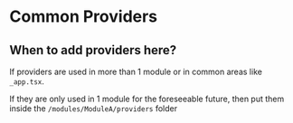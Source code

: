 # Common Providers

## When to add providers here?

If providers are used in more than 1 module or in common areas like `_app.tsx`.

If they are only used in 1 module for the foreseeable future, then put them
inside the `/modules/ModuleA/providers` folder
